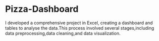 # Pizza-Dashboard
I developed a comprehensive project in Excel, creating a dashboard and tables to analyse the data.This process involved several stages,including data preprocessing,data cleaning,and data visualization.
